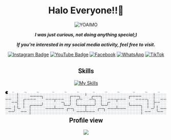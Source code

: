 <div align="center">

# **Halo Everyone!!👋**

![YOAIMO](https://media.giphy.com/media/v1.Y2lkPTc5MGI3NjExcHVzYzJ1bjJiaGFwcmx6cjduNHk1cjk0djc4bm55czVxczNsMzM4MiZlcD12MV9naWZzX3NlYXJjaCZjdD1n/zkNBtlymM6zX4DndrU/giphy.gif)

**_I was just curious, not doing anything special;)_**

**_If you're interested in my social media activity, feel free to visit._**

[![Instagram Badge](https://img.shields.io/badge/Instagram-E4405F?style=for-the-badge&logo=instagram&logoColor=white)](https://www.instagram.com/barrr_404/) [![YouTube Badge](https://img.shields.io/badge/YouTube-FF0000?style=for-the-badge&logo=youtube&logoColor=white)](https://www.youtube.com/@MksAkbar123) [![Facebook](https://img.shields.io/badge/Facebook-1877F2?style=for-the-badge&logo=facebook&logoColor=white)](https://web.facebook.com/profile.php?id=100015254683232) [![WhatsApp](https://img.shields.io/badge/WhatsApp-25D366?style=for-the-badge&logo=WhatsApp&logoColor=white)](https://i.pinimg.com/736x/1b/89/fa/1b89fa3320274b3a6cc8b851de1ede51.jpg) [![TikTok](https://img.shields.io/badge/TikTok-000000?style=for-the-badge&logo=tiktok&logoColor=white)](https://www.tiktok.com/@ak_the_kinz)

<br>

<div>
  <span style="font-family: 'Roboto'; font-size: 20px;">
    <b>Skills</b>
  </span>
</div>

<br>

<div>
  <a href="https://skillicons.dev">
    <img src="https://skillicons.dev/icons?i=html,css,js,py&perline=4" alt="My Skills" />
  </a>
</div>

<br>

<picture>
  <source media="(prefers-color-scheme: dark)" srcset="https://raw.githubusercontent.com/Barrr-404/Barrr-404/output/pacman-contribution-graph-dark.svg">
  <source media="(prefers-color-scheme: light)" srcset="https://raw.githubusercontent.com/Barrr-404/Barrr-404/output/pacman-contribution-graph.svg">
  <img alt="pacman contribution graph" src="https://raw.githubusercontent.com/Barrr-404/Barrr-404/output/pacman-contribution-graph.svg">
</picture>

<br>

<div>
  <span style="font-family: 'Roboto'; font-size: 20px;">
    <b>Profile view</b>
  </span>
</div>

<br>

<div>
  <img src="https://profile-counter.glitch.me/Barrr-404/count.svg?"  />
</div>

</div>
